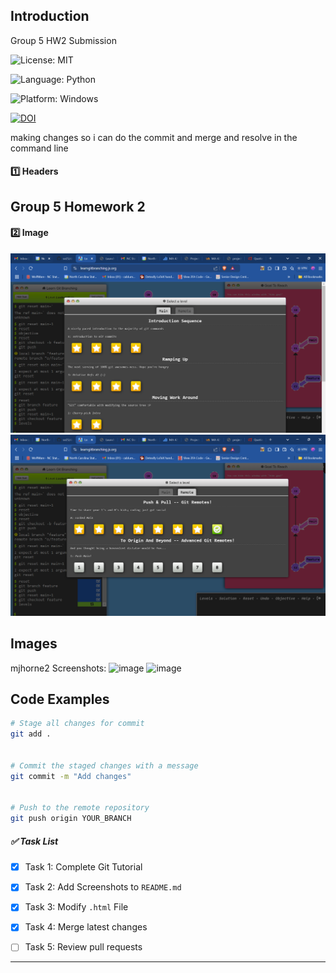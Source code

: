 ## Introduction
Group 5 HW2 Submission

![License: MIT](https://img.shields.io/badge/License-MIT-green.svg)

![Language: Python](https://img.shields.io/badge/Language-Python-blue.svg)

![Platform: Windows](https://img.shields.io/badge/Platform-Linux-yellow.svg)

[![DOI](https://zenodo.org/badge/915028921.svg)](https://doi.org/10.5281/zenodo.14630305)


making changes so i can do the commit and merge and resolve in the command line 


#### 1️⃣ Headers

## Group 5 Homework 2


#### 2️⃣ Image
![Main Git Practice Screenshot](./Main_Screenshot.png)
![Remote Git Practice Screenshot](./Remote_Screenshot.png)


## Images
mjhorne2 Screenshots:
<img width="900" alt="image" src="https://github.com/user-attachments/assets/92734be3-0d49-452b-8568-4eb74118fe6a" />
<img width="894" alt="image" src="https://github.com/user-attachments/assets/8b2b64b7-1fc7-4cb0-b255-6586abfbdb2e" />



## Code Examples

```sh
# Stage all changes for commit
git add .


# Commit the staged changes with a message
git commit -m "Add changes"


# Push to the remote repository
git push origin YOUR_BRANCH
```


##### ✅ Task List  



- [x] Task 1: Complete Git Tutorial 
- [x] Task 2: Add Screenshots to `README.md`  
- [x] Task 3: Modify `.html` File  
- [x] Task 4: Merge latest changes  
- [ ] Task 5: Review pull requests 


---
